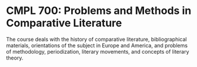 # CMPL 700: Problems and Methods in Comparative Literature

The course deals with the history of comparative literature, bibliographical materials, orientations of the subject in Europe and America, and problems of methodology, periodization, literary movements, and concepts of literary theory.